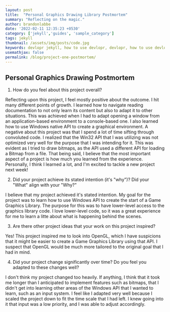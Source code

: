 ```yaml
---
layout: post
title:  "Personal Graphics Drawing Library Postmortem"
summary: "Reflecting on the magic."
author: brandonlabbe
date: '2022-02-11 12:35:23 +0530'
category: ['jekyll','guides', 'sample_category']
tags: jekyll
thumbnail: /assets/img/posts/code.jpg
keywords: devlopr jekyll, how to use devlopr, devlopr, how to use devlopr-jekyll, devlopr-jekyll tutorial,best jekyll themes, multi categories and tags
usemathjax: false
permalink: /blog/project-one-postmortem/
---
```


## Personal Graphics Drawing Postmortem

1. How do you feel about this project overall?

Reflecting upon this project, I feel mostly positive about the outcome. I hit many different points of growth. I learned how to navigate reading documentation to not only learn its content but also to adapt it to other situations. This was achieved when I had to adapt opening a window from an application-based environment to a console-based one. I also learned how to use Windows native API to create a graphical environment. A negative about this project was that I spend a lot of time sifting through convoluted code. I realized that the Win32 API that I was utilizing was not optimized very well for the purpose that I was intending for it. This was evident as I tried to draw bitmaps, as the API used a different API for loading a Bitmap from a file. That being said, I believe that the most important aspect of a project is how much you learned from the experience. Personally, I think I learned a lot, and I'm excited to tackle a new project next week!

2. Did your project achieve its stated intention (it's "why")? Did your "What" align with your "Why?"

I believe that my project achieved it's stated intention. My goal for the project was to learn how to use Windows API to create the start of a Game Graphics Library. The purpose for this was to have lower-level access to the graphics library code. I love lower-level code, so it was a great experience for me to learn a litte about what is happening behind the scenes.

3. Are there other project ideas that your work on this project inspired?

Yes! This project inspired me to look into OpenGL, which I have suspicions that it might be easier to create a Game Graphics Library using that API. I suspect that OpenGL would be much more tailored to the original goal that I had in mind.

4. Did your project change significantly over time? Do you feel you adapted to these changes well?

I don't think my project changed too heavily. If anything, I think that it took me longer than I anticipated to implement features such as bitmaps, that I didn't get into learning other areas of the Windows API that I wanted to learn, such as an input system. I feel like I adapted very well because I scaled the project down to fit the time scale that I had left. I knew going into it that input was a low priority, and I was able to adjust accordingly. 